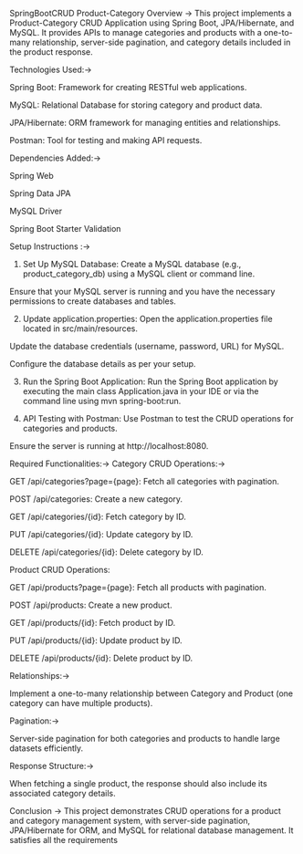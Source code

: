 SpringBootCRUD
Product-Category
Overview ->
This project implements a Product-Category CRUD Application using Spring Boot, JPA/Hibernate, and MySQL. It provides APIs to manage categories and products with a one-to-many relationship, server-side pagination, and category details included in the product response.

Technologies Used:->

Spring Boot: Framework for creating RESTful web applications.

MySQL: Relational Database for storing category and product data.

JPA/Hibernate: ORM framework for managing entities and relationships.

Postman: Tool for testing and making API requests.

Dependencies Added:->

Spring Web

Spring Data JPA

MySQL Driver

Spring Boot Starter Validation

Setup Instructions :->
1. Set Up MySQL Database:
Create a MySQL database (e.g., product_category_db) using a MySQL client or command line.

Ensure that your MySQL server is running and you have the necessary permissions to create databases and tables.

2. Update application.properties:
Open the application.properties file located in src/main/resources.

Update the database credentials (username, password, URL) for MySQL.

Configure the database details as per your setup.

3. Run the Spring Boot Application:
Run the Spring Boot application by executing the main class Application.java in your IDE or via the command line using mvn spring-boot:run.

4. API Testing with Postman:
Use Postman to test the CRUD operations for categories and products.

Ensure the server is running at http://localhost:8080.

Required Functionalities:->
Category CRUD Operations:->

GET /api/categories?page={page}: Fetch all categories with pagination.

POST /api/categories: Create a new category.

GET /api/categories/{id}: Fetch category by ID.

PUT /api/categories/{id}: Update category by ID.

DELETE /api/categories/{id}: Delete category by ID.

Product CRUD Operations:

GET /api/products?page={page}: Fetch all products with pagination.

POST /api/products: Create a new product.

GET /api/products/{id}: Fetch product by ID.

PUT /api/products/{id}: Update product by ID.

DELETE /api/products/{id}: Delete product by ID.

Relationships:->

Implement a one-to-many relationship between Category and Product (one category can have multiple products).

Pagination:->

Server-side pagination for both categories and products to handle large datasets efficiently.

Response Structure:->

When fetching a single product, the response should also include its associated category details.

Conclusion ->
This project demonstrates CRUD operations for a product and category management system, with server-side pagination, 
JPA/Hibernate for ORM, and MySQL for relational database management. It satisfies all the requirements 
